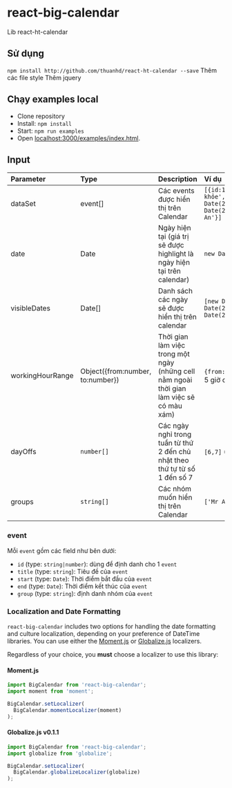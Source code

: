 react-big-calendar
========================

Lib react-ht-calendar

## Sử dụng

`npm install http://github.com/thuanhd/react-ht-calendar --save`
Thêm các file style
Thêm jquery

## Chạy examples local

* Clone repository
* Install: `npm install`
* Start: `npm run examples`
* Open [localhost:3000/examples/index.html](http://localhost:3000/examples/index.html).

## Input


| Parameter | Type | Description | Ví dụ |
|:---|:---|:---|:---|
| dataSet | event[] | Các events được hiển thị trên Calendar | `[{id:1,title:'Khám sức khỏe',start: new Date(2018,0,1,10,30,0),end: new Date(2018,0,1,12,45,0),group:'Mr An'}]` |
| date | Date | Ngày hiện tại (giá trị sẽ được highlight là ngày hiện tại trên calendar) | `new Date()` |
| visibleDates | Date[] | Danh sách các ngày sẽ được hiển thị trên calendar | `[new Date(2018,0,1),new Date(2018,0,2),new Date(2018,0,3),]` |
| workingHourRange | Object({from:number, to:number}) | Thời gian làm việc trong một ngày (những cell nằm ngoài thời gian làm việc sẽ có màu xám) | `{from:8,to:17}` từ 8 giờ sáng đến 5 giờ chiều |
| dayOffs | `number[]` | Các ngày nghỉ trong tuần từ thứ 2 đến chủ nhật theo thứ tự từ số 1 đến số 7 | `[6,7]` (thứ 7 và chủ nhật) |
| groups | `string[]` | Các nhóm muốn hiển thị trên Calendar | `['Mr An','Mr Ha']` |



### event

Mỗi `event` gồm các field như bên dưới:
 * `id` (type: `string|number`): dùng để định danh cho 1 `event`
 * `title` (type: `string`): Tiêu đề của `event`
 * `start` (type: `Date`): Thời điểm bắt đầu của `event`
 * `end` (type: `Date`): Thời điểm kết thúc của `event`
 * `group` (type: `string`): định danh nhóm của `event`

### Localization and Date Formatting

`react-big-calendar` includes two options for handling the date formatting and culture localization, depending
on your preference of DateTime libraries. You can use either the [Moment.js](http://momentjs.com/) or [Globalize.js](https://github.com/jquery/globalize) localizers.

Regardless of your choice, you __must__ choose a localizer to use this library:

#### Moment.js

```js
import BigCalendar from 'react-big-calendar';
import moment from 'moment';

BigCalendar.setLocalizer(
  BigCalendar.momentLocalizer(moment)
);
```

#### Globalize.js v0.1.1

```js
import BigCalendar from 'react-big-calendar';
import globalize from 'globalize';

BigCalendar.setLocalizer(
  BigCalendar.globalizeLocalizer(globalize)
);
```
